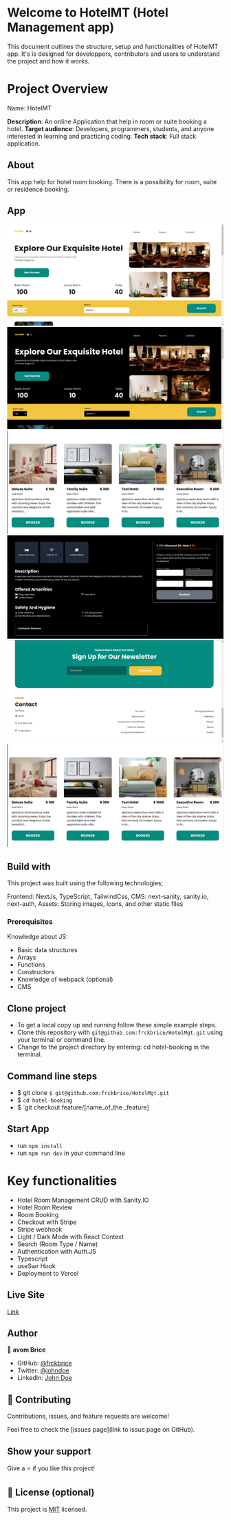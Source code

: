 # Welcome to HotelMT (Hotel Management app)
This document outlines the structure, setup and functionalities of HotelMT app. It's is designed for developpers, contributors and users to understand the project and how it works.

# Project Overview
Name: HotelMT

**Description**: An online Application that help in room or suite booking a hotel.
**Target audience**: Developers, programmers, students, and anyone interested in learning and practicing coding.
**Tech stack**: Full stack application.

## About
This app help for hotel room booking. There is a possibility for room, suite or residence booking.

## App

![home](/public/hotelmgt/hotelmgtFrontpage.png)
![homedark](/public/hotelmgt/frontpagedark.png)
![room_detail](/public/hotelmgt/bookedrooms.png) 
![room_detail_dark](/public/hotelmgt/darkroomdetail.png) 
![footer](/public/hotelmgt/hotelmgtfooter.png)
![uploadFile](/public//hotelmgt/bookedrooms.png)  


## Build with
This project was built using the following technologies;

Frontend: NextJs, TypeScript, TailwindCss, 
CMS: next-sanity, sanity.io, next-auth, 
Assets: Storing images, icons, and other static files

### Prerequisites

Knowledge about JS:

- Basic data structures
- Arrays
- Functions
- Constructors
- Knowledge of webpack (optional)
- CMS

## Clone project

- To get a local copy up and running follow these simple example steps.
- Clone this repository with `git@github.com:frckbrice/HotelMgt.git` using your terminal or command line.
- Change to the project directory by entering: cd hotel-booking in the terminal.

## Command line steps

- $ git clone `$ git@github.com:frckbrice/HotelMgt.git`
- $ `cd hotel-booking `
- $ `git checkout feature/[name_of_the _feature]

## Start App

- run `npm install`
- run `npm run dev` in your command line


# Key functionalities

- Hotel Room Management CRUD with Sanity.IO
- Hotel Room Review
- Room Booking
- Checkout with Stripe
- Stripe webhook
- Light / Dark Mode with React Context
- Search (Room Type  / Name)
- Authentication with Auth.JS
- Typescript
- useSwr Hook
- Deployment to Vercel
  
## Live Site

[Link](https://hotel-mgt.vercel.app)

## Author

👤 **avom Brice**

- GitHub: [@frckbrice](https://github.com/frckbrice)
- Twitter: [@johndoe](https://twitter.com/evaristeavom)
- LinkedIn: [John Doe](https://www.linkedin.com/in/avom-brice/)

## 🤝 Contributing

Contributions, issues, and feature requests are welcome!

Feel free to check the [issues page](link to issue page on GitHub).

## Show your support

Give a ⭐️ if you like this project!

## 📝 License (optional)

This project is [MIT](./LICENSE) licensed.


